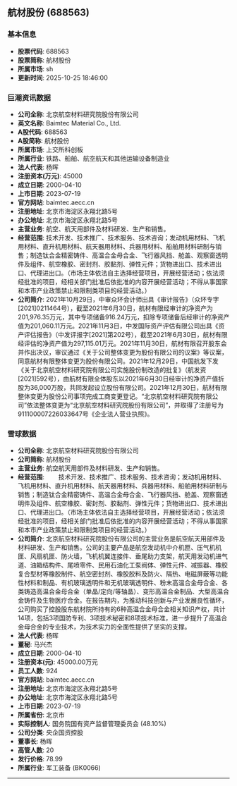 ## 航材股份 (688563)

### 基本信息

- **股票代码**: 688563
- **股票简称**: 航材股份
- **所属市场**: sh
- **更新时间**: 2025-10-25 18:46:00

### 巨潮资讯数据

- **公司全称**: 北京航空材料研究院股份有限公司
- **英文名称**: Baimtec Material Co., Ltd.
- **A股代码**: 688563
- **A股简称**: 航材股份
- **所属市场**: 上交所科创板
- **所属行业**: 铁路、船舶、航空航天和其他运输设备制造业
- **法人代表**: 杨晖
- **注册资本(万元)**: 45000
- **成立日期**: 2000-04-10
- **上市日期**: 2023-07-19
- **官方网站**: baimtec.aecc.cn
- **注册地址**: 北京市海淀区永翔北路5号
- **办公地址**: 北京市海淀区永翔北路5号
- **主营业务**: 航空、航天用部件及材料研发、生产和销售。
- **经营范围**: 技术开发、技术推广、技术服务、技术咨询；发动机用材料、飞机用材料、直升机用材料、航天器用材料、兵器用材料、船舶用材料研制与销售；制造钛合金精密铸件、高温合金母合金、飞行器风挡、舱盖、观察窗透明件及组件、航空橡胶、密封剂、胶黏剂、弹性元件；货物进出口、技术进出口、代理进出口。（市场主体依法自主选择经营项目，开展经营活动；依法须经批准的项目，经相关部门批准后依批准的内容开展经营活动；不得从事国家和本市产业政策禁止和限制类项目的经营活动。）
- **公司简介**: 2021年10月29日，中审众环会计师出具《审计报告》（众环专字[2021]0211464号），截至2021年6月30日，航材有限经审计的净资产为201,976.35万元，其中专项储备916.24万元，扣除专项储备后经审计的净资产值为201,060.11万元。2021年11月3日，中发国际资产评估有限公司出具《资产评估报告》（中发评报字[2021]第202号），截至2021年6月30日，航材有限经评估的净资产值为297,115.01万元。2021年11月30日，航材有限召开股东会并作出决议，审议通过《关于公司整体变更为股份有限公司的议案》等议案，同意航材有限整体变更为股份有限公司。2021年12月29日，中国航发下发《关于北京航空材料研究院有限公司实施股份制改造的批复》（航发资[2021]592号），由航材有限全体股东以2021年6月30日经审计的净资产值折股为36,000万股，共同发起设立股份有限公司。2021年12月30日，航材有限整体变更为股份公司事项完成工商变更登记。“北京航空材料研究院有限公司”依法整体变更为“北京航空材料研究院股份有限公司”，并取得了注册号为911100007226033647号《企业法人营业执照》。

### 雪球数据

- **公司全称**: 北京航空材料研究院股份有限公司
- **公司简称**: 航材股份
- **主营业务**: 航空航天用部件及材料研发、生产和销售。
- **经营范围**: 　　技术开发、技术推广、技术服务、技术咨询；发动机用材料、飞机用材料、直升机用材料、航天器用材料、兵器用材料、船舶用材料研制与销售；制造钛合金精密铸件、高温合金母合金、飞行器风挡、舱盖、观察窗透明件及组件、航空橡胶、密封剂、胶黏剂、弹性元件；货物进出口、技术进出口、代理进出口。（市场主体依法自主选择经营项目，开展经营活动；依法须经批准的项目，经相关部门批准后依批准的内容开展经营活动；不得从事国家和本市产业政策禁止和限制类项目的经营活动。）
- **公司简介**: 北京航空材料研究院股份有限公司的主营业务是航空航天用部件及材料研发、生产和销售。公司的主要产品是航空发动机中介机匣、压气机机匣、风扇机匣、防火墙，飞机机翼连接件、垂尾助力支架，航天用发动机进气道、油箱结构件、尾喷零件、民用石油化工泵阀体、弹性元件、减振器、橡胶复合型材等橡胶制件、航空密封剂、橡胶胶料及防火、隔热、电磁屏蔽等功能性材料和制品、有机玻璃透明件和无机玻璃透明件、粉末高温合金母合金、各类铸造高温合金母合金（单晶/定向/等轴晶）、变形高温合金制品、大型高温合金铸件及生物医疗合金。在报告期内，为推动科技创新与产业发展良性循环，公司购买了控股股东航材院所持有的6种高温合金母合金相关知识产权，共计14项，包括3项国防专利、3项技术秘密和8项技术标准，进一步提升了高温合金母合金的专业技术，为技术实力的全面性提供了坚实的支撑。
- **法人代表**: 杨晖
- **董秘**: 马兴杰
- **成立日期**: 2000-04-10
- **注册资本(元)**: 45000.00万元
- **员工人数**: 924
- **官方网站**: baimtec.aecc.cn
- **注册地址**: 北京市海淀区永翔北路5号
- **办公地址**: 北京市海淀区永翔北路5号
- **上市日期**: 2023-07-19
- **所属省份**: 北京市
- **实际控制人**: 国务院国有资产监督管理委员会 (48.10%)
- **公司分类**: 央企国资控股
- **董事长**: 杨晖
- **高管人数**: 20
- **发行价格**: 78.99
- **所属行业**: 军工装备 (BK0066)

---